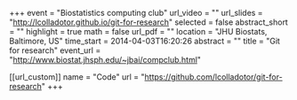 +++
event = "Biostatistics computing club"
url_video = ""
url_slides = "http://lcolladotor.github.io/git-for-research"
selected = false
abstract_short = ""
highlight = true
math = false
url_pdf = ""
location = "JHU Biostats, Baltimore, US"
time_start = 2014-04-03T16:20:26
abstract = ""
title = "Git for research"
event_url = "http://www.biostat.jhsph.edu/~jbai/compclub.html"

[[url_custom]]
    name = "Code"
    url = "https://github.com/lcolladotor/git-for-research"
+++

